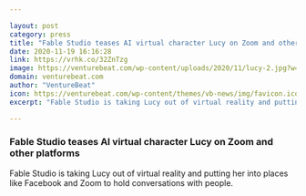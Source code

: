 ```yaml
---

layout: post
category: press
title: "Fable Studio teases AI virtual character Lucy on Zoom and other platforms"
date: 2020-11-19 16:16:28
link: https://vrhk.co/32ZnTzg
image: https://venturebeat.com/wp-content/uploads/2020/11/lucy-2.jpg?w=1200&strip=all
domain: venturebeat.com
author: "VentureBeat"
icon: https://venturebeat.com/wp-content/themes/vb-news/img/favicon.ico
excerpt: "Fable Studio is taking Lucy out of virtual reality and putting her into places like Facebook and Zoom to hold conversations with people."

---
```


### Fable Studio teases AI virtual character Lucy on Zoom and other platforms

Fable Studio is taking Lucy out of virtual reality and putting her into places like Facebook and Zoom to hold conversations with people.